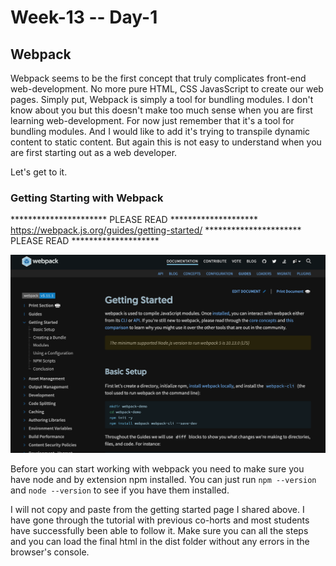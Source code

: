 # Week-13 -- Day-1

## Webpack

Webpack seems to be the first concept that truly complicates front-end web-development. No more pure HTML, CSS JavasScript to create our web pages. Simply put, Webpack is simply a tool for bundling modules. I don't know about you but this doesn't make too much sense when you are first learning web-development. For now just remember that it's a tool for bundling modules. And I would like to add it's trying to transpile dynamic content to static content. But again this is not easy to understand when you are first starting out as a web developer.

Let's get to it.

### Getting Starting with Webpack

********************** PLEASE READ ********************
 https://webpack.js.org/guides/getting-started/
********************** PLEASE READ ********************

![enter image description here](https://raw.githubusercontent.com/Team-FCB/Assets/master/Webpack.png)

Before you can start working with webpack you need to make sure you have node and by extension npm installed. You can just run `npm --version` and `node --version` to see if you have them installed.

I will not copy and paste from the getting started page I shared above. I have gone through the tutorial with previous co-horts and most students have successfully been able to follow it. Make sure you can all the steps and you can load the final html in the dist folder without any errors in the browser's console.



 

